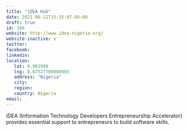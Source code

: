 ```yaml
---
title: "iDEA Hub"
date: 2021-06-12T15:35:07-04:00
draft: true
id: 106
website: http://www.idea-nigeria.org/
website-inactive: x
twitter: 
facebook: 
linkedin: 
location: 
   lat: 9.081999
   lng: 8.67527700000005
   address: "Nigeria"
   city: 
   region: 
   country: Nigeria
email: 
---
```

iDEA (Information Technology Developers Entrepreneurship Accelerator) provides essential support to entrepreneurs to build software skills.  
